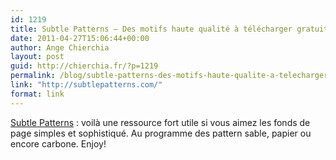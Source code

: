```yaml
---
id: 1219
title: Subtle Patterns – Des motifs haute qualité à télécharger gratuitement
date: 2011-04-27T15:06:44+00:00
author: Ange Chierchia
layout: post
guid: http://chierchia.fr/?p=1219
permalink: /blog/subtle-patterns-des-motifs-haute-qualite-a-telecharger-gratuitement/
link: "http://subtlepatterns.com/"
format: link
---
```

<a href="http://subtlepatterns.com/" target="_blank">Subtle Patterns</a> : voilà une ressource fort utile si vous aimez les fonds de page simples et sophistiqué. Au programme des pattern sable, papier ou encore carbone. Enjoy!